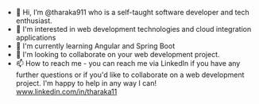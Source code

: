 - 👋 Hi, I’m @tharaka911 who is a self-taught software developer and tech enthusiast.
- 👀 I'm interested in web development technologies and cloud integration applications
- 🌱 I'm currently learning Angular and Spring Boot
- 💞️ I'm looking to collaborate on your web development project.
- 📫 How to reach me - you can reach me via LinkedIn if you have any further questions or if you'd like to collaborate on a web development project. I'm happy to help in any way I can!
      www.linkedin.com/in/tharaka11


<!---
tharaka911/tharaka911 is a ✨ special ✨ repository because its `README.md` (this file) appears on your GitHub profile.
You can click the Preview link to take a look at your changes.
--->
